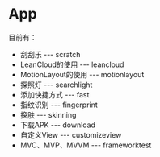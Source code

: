 # App

目前有：

* 刮刮乐 --- scratch
* LeanCloud的使用 --- leancloud
* MotionLayout的使用 --- motionlayout
* 探照灯 --- searchlight
* 添加快捷方式 --- fast
* 指纹识别 --- fingerprint
* 换肤 --- skinning
* 下载APK --- download
* 自定义View --- customizeview
* MVC、MVP、MVVM --- frameworktest